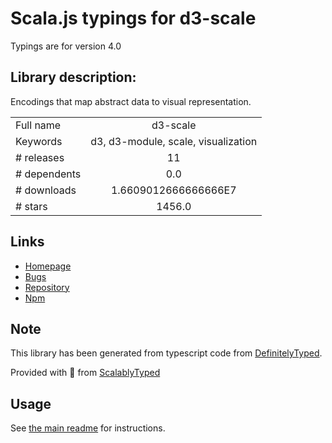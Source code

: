 
# Scala.js typings for d3-scale

Typings are for version 4.0

## Library description:
Encodings that map abstract data to visual representation.

|                    |                 |
| ------------------ | :-------------: |
| Full name          | d3-scale |
| Keywords           | d3, d3-module, scale, visualization |
| # releases         | 11 |
| # dependents       | 0.0 |
| # downloads        | 1.6609012666666666E7 |
| # stars            | 1456.0 |

## Links
- [Homepage](https://d3js.org/d3-scale/)
- [Bugs](https://github.com/d3/d3-scale/issues)
- [Repository](https://github.com/d3/d3-scale)
- [Npm](https://www.npmjs.com/package/d3-scale)
    


## Note
This library has been generated from typescript code from [DefinitelyTyped](https://definitelytyped.org).

Provided with :purple_heart: from [ScalablyTyped](https://github.com/oyvindberg/ScalablyTyped)

## Usage
See [the main readme](../../readme.md) for instructions.


